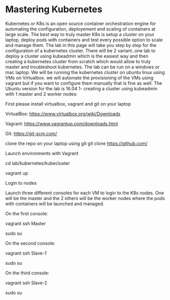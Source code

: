 # Mastering Kubernetes
Kubernetes or K8s is an open source container orchestration engine for automating the configuration, deployement and scaling of containers at large scale. The best way to truly master K8s is setup a cluster on your laptop, deploy pods with containers and test every possible option to scale and manage them.
The lab in this page will take you step by step for the configuration of a kubernetes cluster. There will be 2 variant..one lab to deploy a cluster using kubeadmin which is the easiest way and then creating a kubernetes cluster from scratch which would allow to truly master and troubleshoot kubernetes.
The lab can be run on a windows or mac laptop. We will be running the kubernetes cluster on ubuntu linux using VMs on Virtualbox. we will automate the provisioning of the VMs using vagrant but if you want to configure them manually that is fine as well.
The Ubuntu version for the lab is 16.04
1- creating a cluster using kubeadmin with 1 master and 2 worker nodes:

First please install virtualbox, vagrant and git on your laptop

VirtualBox: https://www.virtualbox.org/wiki/Downloads

Vagrant:  https://www.vagrantup.com/downloads.html

Git: https://git-scm.com/  


clone the repo on your laptop using git git clone https://github.com/

Launch environments with Vagrant

cd lab/kubernetes/kubecluster
 
vagrant up
 
Login to nodes

Launch three different consoles for each VM  to login to the K8s nodes. One will be the master and the 2 others will be the worker nodes where the pods with containers will be launched and managed.

On the first console:

vagrant ssh Master

sudo su
 
On the second console:

vagrant ssh Slave-1

sudo su

On the third console:

vagrant ssh Slave-2

sudo su

